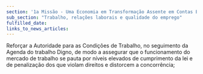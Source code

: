 ```yaml
---
section: '1a Missão - Uma Economia em Transformação Assente em Contas Equilibradas'
sub_section: "Trabalho, relações laborais e qualidade do emprego"
fulfilled_date:
links_to_news_articles:
---
```


Reforçar a Autoridade para as Condições de Trabalho, no seguimento da Agenda do trabalho Digno, de modo a assegurar que o funcionamento do mercado de trabalho se pauta por níveis elevados de cumprimento da lei e de penalização dos que violam direitos e distorcem a concorrência;